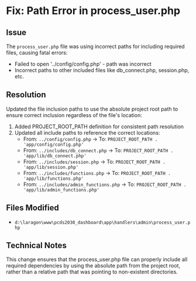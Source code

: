 # Fix: Path Error in process_user.php

## Issue
The `process_user.php` file was using incorrect paths for including required files, causing fatal errors:
- Failed to open '../config/config.php' - path was incorrect
- Incorrect paths to other included files like db_connect.php, session.php, etc.

## Resolution
Updated the file inclusion paths to use the absolute project root path to ensure correct inclusion regardless of the file's location:

1. Added PROJECT_ROOT_PATH definition for consistent path resolution
2. Updated all include paths to reference the correct locations:
   - From: `../config/config.php` → To: `PROJECT_ROOT_PATH . 'app/config/config.php'`
   - From: `../includes/db_connect.php` → To: `PROJECT_ROOT_PATH . 'app/lib/db_connect.php'`
   - From: `../includes/session.php` → To: `PROJECT_ROOT_PATH . 'app/lib/session.php'`
   - From: `../includes/functions.php` → To: `PROJECT_ROOT_PATH . 'app/lib/functions.php'`
   - From: `../includes/admin_functions.php` → To: `PROJECT_ROOT_PATH . 'app/lib/admin_functions.php'`

## Files Modified
- `d:\laragon\www\pcds2030_dashboard\app\handlers\admin\process_user.php`

## Technical Notes
This change ensures that the process_user.php file can properly include all required dependencies by using the absolute path from the project root, rather than a relative path that was pointing to non-existent directories.

